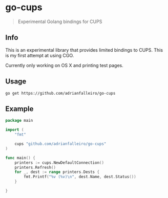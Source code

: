 # go-cups 

> Experimental Golang bindings for CUPS

## Info

This is an experimental library that provides limited bindings to CUPS. This is my first attempt at using CGO.

Currently only working on OS X and printing test pages.

## Usage

```shell
go get https://github.com/adrianfalleiro/go-cups
```

## Example

```go
package main

import (
    "fmt"

    cups "github.com/adrianfalleiro/go-cups"
)

func main() {
    printers := cups.NewDefaultConnection()
    printers.Refresh()
    for _, dest := range printers.Dests {
        fmt.Printf("%v (%v)\n", dest.Name, dest.Status())
    }

}
```
